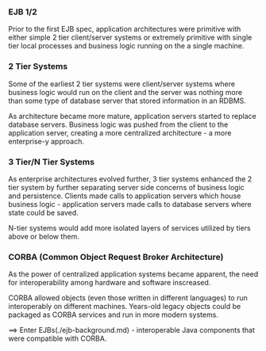 ### EJB 1/2
Prior to the first EJB spec, application architectures were primitive with either simple 2 tier client/server systems or extremely primitive with single tier local processes and business logic running on the a single machine.

### 2 Tier Systems

Some of the earliest 2 tier systems were client/server systems where business logic would run on the client and the server was nothing more than some type of database server that stored information in an RDBMS.

As architecture became more mature, application servers started to replace database servers.  Business logic was pushed from the client to the application server, creating a more centralized architecture - a more enterprise-y approach.

### 3 Tier/N Tier Systems

As enterprise architectures evolved further, 3 tier systems enhanced the 2 tier system by further separating server side concerns of business logic and persistence.  Clients made calls to application servers which house business logic - application servers made calls to database servers where state could be saved.

N-tier systems would add more isolated layers of services utilized by tiers above or below them.

### CORBA (Common Object Request Broker Architecture)

As the power of centralized application systems became apparent, the need for interoperability among hardware and software inscreased.

CORBA allowed objects (even those written in different languages) to run interoperably on different machines.   Years-old legacy objects could be packaged as CORBA services and run in more modern systems.

==> Enter EJBs(./ejb-background.md) - interoperable Java components that were compatible with CORBA.
